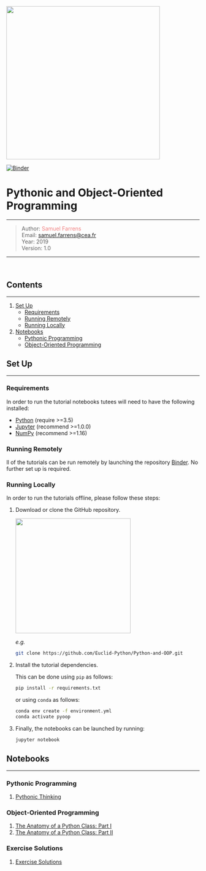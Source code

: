 <a href="http://www.cosmostat.org/" target_="blank"><img src="http://www.cosmostat.org/wp-content/uploads/2017/07/CosmoStat-Logo_WhiteBK.jpg" width="400"></a>

[![Binder](https://mybinder.org/badge_logo.svg)](https://mybinder.org/v2/gh/Euclid-Python/Python-and-OOP/master)

# Pythonic and Object-Oriented Programming
---

> Author: <a href="http://www.cosmostat.org/people/sfarrens" target="_blank" style="text-decoration:none; color: #F08080">Samuel Farrens</a>  
> Email: <a href="mailto:samuel.farrens@cea.fr" style="text-decoration:none; color: #F08080">samuel.farrens@cea.fr</a>  
> Year: 2019  
> Version: 1.0

---
<br>

## Contents
---

1. [Set Up](#Set-Up)
   * [Requirements](#Requirements)
   * [Running Remotely](#Running-Remotely)
   * [Running Locally](#Running-Locally)
1. [Notebooks](#Notebooks)
   * [Pythonic Programming](#Pythonic-Programming)
   * [Object-Oriented Programming](#Object-Oriented-Programming)

## Set Up
---

### Requirements

In order to run the tutorial notebooks tutees will need to have the following installed:

* <a href="https://www.python.org/" target_="blank">Python</a> (require >=3.5)
* <a href="http://jupyter.org/" target_="blank">Jupyter</a> (recommend >=1.0.0)
* <a href="http://www.numpy.org/" target_="blank">NumPy</a> (recommend >=1.16)

### Running Remotely

ll of the tutorials can be run remotely by launching the repository
[Binder](https://mybinder.org/v2/gh/Euclid-Python/Python-and-OOP/master). No further set up is required.

### Running Locally

In order to run the tutorials offline, please follow these steps:

1. Download or clone the GitHub repository.

    <img src="http://www.cs.williams.edu/~dbarowy/cs334s18/assets/tutorials/github/github-clone-button.png" width="300">

    *e.g.*

    ```bash
    git clone https://github.com/Euclid-Python/Python-and-OOP.git
    ```

2. Install the tutorial dependencies.

    This can be done using `pip` as follows:

    ```bash
    pip install -r requirements.txt
    ```

      or using `conda` as follows:

    ```bash
    conda env create -f environment.yml
    conda activate pyoop
    ```

3. Finally, the notebooks can be launched by running:

    ```bash
    jupyter notebook
    ```

## Notebooks
---

### Pythonic Programming

1. [Pythonic Thinking](./Pythonic.ipynb)

### Object-Oriented Programming

1. [The Anatomy of a Python Class: Part I](./Classes_I.ipynb)
1. [The Anatomy of a Python Class: Part II](./Classes_II.ipynb)

### Exercise Solutions

1. [Exercise Solutions](./Exercise-Solutions.ipynb)
